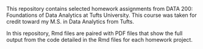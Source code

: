 This repository contains selected homework assignments from DATA 200: Foundations of Data Analytics at Tufts University.
This course was taken for credit toward my M.S. in Data Analytics from Tufts.

In this repository, Rmd files are paired with PDF files that show the full output from the code detailed in the Rmd files for each homework project.
